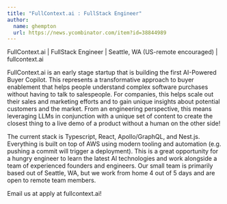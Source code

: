 ```yaml
---
title: "FullContext.ai : FullStack Engineer"
author:
  name: ghempton
  url: https://news.ycombinator.com/item?id=38844989
---
```

FullContext.ai | FullStack Engineer | Seattle, WA (US-remote encouraged) | fullcontext.ai

FullContext.ai is an early stage startup that is building the first AI-Powered Buyer Copilot. This represents a transformative approach to buyer enablement that helps people understand complex software purchases without having to talk to salespeople. For companies, this helps scale out their sales and marketing efforts and to gain unique insights about potential customers and the market. From an engineering perspective, this means leveraging LLMs in conjunction with a unique set of content to create the closest thing to a live demo of a product without a human on the other side!

The current stack is Typescript, React, Apollo&#x2F;GraphQL, and Nest.js. Everything is built on top of AWS using modern tooling and automation (e.g. pushing a commit will trigger a deployment). This is a great opportunity for a hungry engineer to learn the latest AI technologies and work alongside a team of experienced founders and engineers. Our small team is primarily based out of Seattle, WA, but we work from home 4 out of 5 days and are open to remote team members.

Email us at apply at fullcontext.ai!
